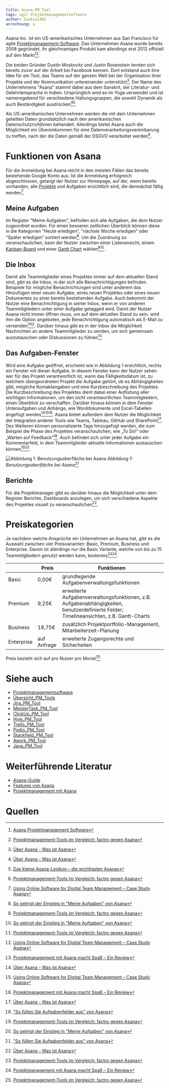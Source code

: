 ```yaml
---
title: Asana_PM_Tool
tags: agil Projektmanagementsoftware
author: Saskia1403
anrechnung: a
---
```


Asana Inc. ist ein US-amerikanisches Unternehmen aus San Francisco für agile [Projektmanagement-Software](Projektmanagementsoftware.md). Das Unternehmen Asana wurde bereits 2008 gegründet, ihr gleichnamiges Produkt kam allerdings erst 2012 offiziell auf den Markt[^1][^2]. 

Die beiden Gründer Dustin Moskovitz und Justin Rosenstein lernten sich bereits zuvor auf der Arbeit bei Facebook kennen. Dort entstand auch ihre Idee für ein Tool, das Teams auf der ganzen Welt bei der Organisation ihrer Projekte und der Kommunikation untereinander unterstützt[^3]. 
Der Name des Unternehmens "Asana" stammt dabei aus dem Sanskrit, der Literatur- und Gelehrtensprache in Indien. Ursprünglich wird es im Yoga verwendet und ist namensgebend für verschiedene Haltungsgruppen, die sowohl Dynamik als auch Beständigkeit ausdrücken[^3][^4]. 

Als US-amerikanisches Unternehmen werden die mit dem Unternehmen geteilten Daten grundsätzlich nach den amerikanischen Datenschutzrichtlinien behandelt. Allerdings bietet Asana auch die Möglichkeit ein Übereinkommen für eine Datenverarbeitungsvereinbarung zu treffen, nach der die Daten gemäß der DSGVO verarbeitet werden[^2].

# Funktionen von Asana 
Für die Anmeldung bei Asana reicht in den meisten Fällen das bereits bestehende Google Konto aus. Ist die Anmeldung erfolgreich abgeschlossen, gelangt der Nutzer zur Homepage, auf der, wenn bereits vorhanden, alle [Projekte](Projekt.md) und Aufgaben ersichtlich sind, die demnächst fällig werden[^5].

## Meine Aufgaben

Im Register "Meine Aufgaben", befinden sich alle Aufgaben, die dem Nutzer zugeordnet wurden. Für einen besseren zeitlichen Überblick können diese in die Kategorien "Heute erledigen“, "nächste Woche erledigen“ oder "Später erledigen“ sortiert werden[^6]. Um die Zuordnung zu veranschaulichen, kann der Nutzer zwischen einer Listenansicht, einem [Kanban-Board](Kanban.md) und einer [Gantt Chart](Gantt_Diagramme.md) wählen[^2][^6]. 

## Die Inbox

Damit alle Teammitglieder eines Projektes immer auf dem aktuellen Stand sind, gibt es die Inbox, in der sich alle Benachrichtigungen befinden. Beispiele für mögliche Benachrichtungen sind unter anderem das Hinzufügen einer neuen Aufgabe, eines neuen Projektes oder eines neuen Dokumentes zu einer bereits bestehenden Aufgabe. Auch bekommt der Nutzer eine Benachrichtigung in seiner Inbox, wenn er von anderen Teammitgliedern unter einer Aufgabe getagged wird. Damit der Nutzer Asana nicht immer öffnen muss, um auf dem aktuellen Stand zu sein, wird ihm die Option angeboten, jede Benachrichtigung automatisch als E-Mail zu versenden[^2][^5]. Darüber hinaus gibt es in der Inbox die Möglichkeit Nachrichten an andere Teammitglieder zu senden, um sich gemeinsam auszutauschen oder Diskussionen zu führen[^7].

## Das Aufgaben-Fenster 

Wird eine Aufgabe geöffnet, erscheint wie in Abbildung 1 ersichtlich, rechts ein Fenster mit dieser Aufgabe. In diesem Fenster kann der Nutzer sehen wer für das Projekt verantwortlich ist, wann das Fälligkeitsdatum ist, zu welchem übergeordneten Projekt die Aufgabe gehört, ob es Abhängigkeiten gibt, mögliche Kontaktangaben und eine Kurzbeschreibung des Projektes. Die Kurzbeschreibung des Projektes dient dabei einer Auflistung aller wichtigen Informationen, um den nicht verantwortlichen Teammitgliedern, einen Überblick zu verschaffen. Darüber hinaus können in dem Fenster Unteraufgaben und Anhänge, wie Worddokumente und Excel-Tabellen angefügt werden[^3][^5][^7]. Asana bietet außerdem dem Nutzer die Möglichkeit der Integration anderer Tools wie Teams, Tableau, GitHub und SharePoint[^3]. Des Weiteren können personalisierte Tags hinzugefügt werden, die zum Beispiel die Phase des Projektes veranschaulichen, wie „To Do!“ oder „Warten auf Feedback“[^8]. Auch befindet sich unter jeder Aufgabe ein Kommentarfeld, in dem Teammitglieder aktuelle Informationen austauschen können[^2][^6]. 

![Abbildung 1: Benutzungsoberfläche bei Asana](Asana_PM_Tool/Benutzungsoberfläche_Asana.png)
*Abbildung 1: Benutzungsoberfläche bei Asana*[^8]


## Berichte 

Für die Projektmanager gibt es darüber hinaus die Möglichkeit unter dem Register Berichte, Dashboards anzulegen, um sich verschiedene Aspekte des Projektes visuell zu veranschaulichen[^3].


# Preiskategorien 
 Je nachdem welche Ansprüche ein Unternehmen an Asana hat, gibt es die Auswahl zwischen vier Preisvarianten: Basic, Premium, Business und Enterprise. Davon ist allerdings nur die Basic Variante, welche von bis zu 15 Teammitgliedern genutzt werden kann, kostenlos[^2][^7].
 
 
 
|             |  Preis  | Funktionen | 
|-------------|-------------|------------|
| Basic       |  0,00€      | grundlegende Aufgabenverwaltungsfunktionen |
| Premium     |  9,25€      | erweiterte Aufgabenverwaltungsfunktionen, z.B. Aufgabenabhängigkeiten, benutzerdefinierte Felder;  Timelineansichten, z.B. Gantt-Charts|
| Business    |  18,75€     | zusätzlich Projektportfolio-Management, Mitarbeiterzeit-Planung |
| Enterprise  | auf Anfrage | erweiterte Zugangsrechte und Sicherheiten |

Preis bezieht sich auf pro Nutzer pro Monat[^2]
 
 


# Siehe auch
* [Projektmanagementsoftware](Projektmanagementsoftware.md)
* [Übersicht_PM_Tools](Uebersicht_PM_Tools.md)
* [Jira_PM_Tool](Jira_PM_Tool.md)
* [MeisterTask_PM_Tool](MeisterTask_PM_Tool.md)
* [ClickUp_PM_Tool](ClickUp_PM_Tool.md)
* [Hive_PM_Tool](Hive_PM_Tool.md)
* [Trello_PM_Tool](Trello_PM_Tool.md)
* [Podio_PM_Tool](Podio_PM_Tool.md)
* [Stackfield_PM_Tool](Stackfield_PM_Tool.md)
* [Awork_PM_Tool](Awork_PM_Tool.md)
* [Java_PM_Tool](Java_PM_Tool.md)

# Weiterführende Literatur

* [Asana-Guide](https://asana.com/de/guide)
* [Features von Asana](https://asana.com/de/features)
* [Projektmanagement mit Asana](https://asana.com/de/uses/project-management)

# Quellen

[^1]: [Asana Projektmanagement Software](https://www.unternehmenswelt.de/asana-projektmanagement-software)
[^2]: [Projektmanagement-Tools im Vergleich: factro gegen Asana](https://www.focus.de/digital/experten/software-projektmanagement-tools-im-vergleich-factro-gegen-asana_id_10485623.html)
[^3]: [Über Asana - Was ist Asana](https://asana.com/de/company)
[^4]: [Das kleine Asana-Lexikon – die wichtigsten Asanas](https://www.yogaeasy.de/artikel/asana-lexikon)
[^5]: [Using Online Software for Digital Team Management – Case Study Asana](https://www.researchgate.net/publication/318653655_Using_Online_Software_for_Digital_Team_Management_-_Case_Study_Asana)
[^6]: [So gelingt der Einstieg in "Meine Aufgaben" von Asana](https://asana.com/de/guide/help/fundamentals/my-tasks)
[^7]: [Projektmanagement mit Asana macht Spaß – Ein Review](https://pm-tools.info/projektmanagement-software-reviews/projektmanagement-mit-asana-review/)
[^8]: ["So füllen Sie Aufgabenfelder aus" von Asana](https://asana.com/de/guide/help/tasks/fields#gl-tags)

